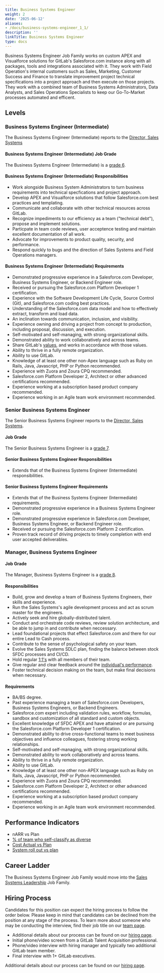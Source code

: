 ```yaml
---
title: Business Systems Engineer
weight: 2
date: '2025-06-12'
aliases:
- /docs/business-systems-engineer_1_1/
description: ''
linkTitle: Business Systems Engineer
type: docs
---
```


Business Systems Engineer Job Family works on custom APEX and Visualforce solutions for GitLab's Salesforce.com instance along with all packages, tools and integrations associated with it.
They work with Field Operation's internal customers such as Sales, Marketing, Customer Success and Finance to translate improvement project technical specifications into a project approach and then execute on those projects.
They work with a combined team of Business Systems Administrators, Data Analysts, and Sales Operations Specialists to keep our Go-To-Market processes automated and efficent.

## Levels

### Business Systems Engineer (Intermediate)

The Business Systems Engineer (Intermediate) reports to the [Director, Sales Systems](/job-families/sales/senior-manager-sales-systems/#director-sales-systems)

#### Business Systems Engineer (Intermediate) Job Grade

The Business Systems Engineer (Intermediate) is a [grade 6](/handbook/total-rewards/compensation/compensation-calculator/#gitlab-job-grades).

#### Business Systems Engineer (Intermediate) Responsibilities

- Work alongside Business System Administrators to turn business requirements into technical specfications and project approach.
- Develop APEX and Visualforce solutions that follow Salesforce.com best practices and templating.
- Communicate and collaborate with other technical resources across GitLab.
- Recognize impediments to our efficiency as a team ("technical debt"), propose and implement solutions.
- Particpate in team code reviews, user acceptence testing and maintain excellent documentation of all work.
- Advocate for improvements to product quality, security, and performance.
- Respond quickly to bugs and the direction of Sales Systems and Field Operations managers.

#### Business Systems Engineer (Intermediate) Requirements

- Demonstrated progressive experience in a Salesforce.com Developer, Business Systems Engineer, or Backend Engineer role.
- Received or pursuing the Salesforce.com Platform Developer 1 certification.
- Experience with the Software Development Life Cycle, Source Control (Git), and Salesforce.com coding best practices.
- Understanding of the Salesforce.com data model and how to effectively extract, transform and load data.
- An inclination towards communication, inclusion, and visibility.
- Experience owning and driving a project from concept to production, including proposal, discussion, and execution.
- Self-motivated and self-managing, with strong organizational skills.
- Demonstrated ability to work collaboratively and across teams.
- Share GitLab's [values](/handbook/values/), and works in accordance with those values.
- Ability to thrive in a fully remote organization.
- Ability to use GitLab.
- Knowledge of at least one other non-Apex language such as Ruby on Rails, Java, Javascript, PHP or Python recommended.
- Experience with Zuora and Zoura CPQ recommended.
- Salesforce.com Platform Developer 2, Architect or other advanced certifications recommended.
- Experience working at a subscription based product company recommended.
- Experience working in an Agile team work environment recommended.

### Senior Business Systems Engineer

The Senior Business Systems Engineer reports to the [Director, Sales Systems](/job-families/sales/senior-manager-sales-systems/#director-sales-systems).

#### Job Grade

The Senior Business Systems Engineer is a [grade 7](/handbook/total-rewards/compensation/compensation-calculator/#gitlab-job-grades).

#### Senior Business Systems Engineer Responsibilities

- Extends that of the Business Systems Engineer (Intermediate) responsibilities.

#### Senior Business Systems Engineer Requirements

- Extends that of the Business Systems Engineer (Intermediate) requirements.
- Demonstrated progressive experience in a Business Systems Engineer role.
- Demonstrated progressive experience in Salesforce.com Developer, Business Systems Engineer, or Backend Engineer role.
- Received or pursuing the Salesforce.com Platform 2 certification.
- Proven track record of driving projects to timely completion with end user accepted deliverables.

### Manager, Business Systems Engineer

#### Job Grade

The Manager, Business Systems Engineer is a [grade 8](/handbook/total-rewards/compensation/compensation-calculator/#gitlab-job-grades).

#### Responsibilities

- Build, grow and develop a team of Business Systems Engineers, their skills and experience.
- Run the Sales Systems's agile development process and act as scrum master for the engineers.
- Actively seek and hire globally-distributed talent.
- Conduct and orchestrate code reviews, review solution architecture, and be able to jump in and contribute when neccessary.
- Lead foundational projects that effect Salesforce.com and there for our entire Lead to Cash process.
- Contribute to the sense of psychological safety on your team.
- Evolve the Sales Systems SDLC plan, finding the balance between stock SFDC processes and CI/CD.
- Hold regular [1:1's](/handbook/leadership/1-1/) with all members of their team.
- Give regular and clear feedback around the [individual's performance](/handbook/leadership/1-1/suggested-agenda-format/).
- Foster technical decision making on the team, but make final decisions when necessary.

#### Requirements

- BA/BS degree.
- Past experience managing a team of Salesforce.com Developers, Business Systems Engineers, or Backend Engineers.
- Salesforce.com expert including validation rules, workflow, formulas, sandbox and customization of all standard and custom objects.
- Excellent knowledge of SFDC APEX and have attained or are pursuing the Salesforce.com Platform Developer 1 certification.
- Demonstrated ability to drive cross-functional teams to meet business objectives and influence colleagues, fostering strong working relationships.
- Self-motivated and self-managing, with strong organizational skills.
- Demonstrated ability to work collaboratively and across teams.
- Ability to thrive in a fully remote organization.
- Ability to use GitLab.
- Knowledge of at least one other non-APEX language such as Ruby on Rails, Java, Javascript, PHP or Python recommended.
- Experience with Zuora and Zoura CPQ recommended.
- Salesforce.com Platform Developer 2, Architect or other advanced certifications recommended.
- Experience working at a subscription based product company recommended.
- Experience working in an Agile team work environment recommended.

## Performance Indicators

- nARR vs Plan
- [% of team who self-classify as diverse](https://internal.gitlab.com/handbook/it/it-performance-indicators/#percent--of-team-who-self-classify-as-diverse)
- [Cost Actual vs Plan](https://internal.gitlab.com/handbook/it/it-performance-indicators/#cost-actual-vs-plan)
- [System roll out vs plan](https://internal.gitlab.com/handbook/it/it-performance-indicators/#system-roll-out-vs-plan)

## Career Ladder

The Business Systems Engineer Job Family would move into the [Sales Systems Leadership](/job-families/sales/senior-manager-sales-systems/) Job Family.

## Hiring Process

Candidates for this position can expect the hiring process to follow the order below. Please keep in mind that candidates can be declined from the position at any stage of the process. To learn more about someone who may be conducting the interview, find their job title on our [team page](/handbook/company/team/).

- Additional details about our process can be found on our [hiring page](/handbook/hiring/).
- Initial phone/video screen from a GitLab Talent Acquisition professional.
- Phone/video interview with hiring manager and typically two additional GitLab team member.
- Final interview with 1+ GitLab executives.

Additional details about our process can be found on our [hiring page](/handbook/hiring/).
